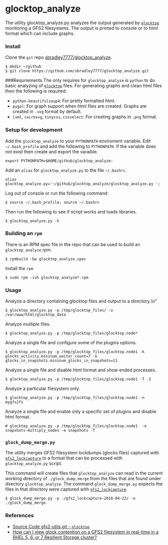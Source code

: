 # glocktop_analyze
The utility glocktop_analyze.py analyzes the output generated by [`glocktop`](https://git.fedorahosted.org/cgit/gfs2-utils.git/tree/gfs2/glocktop)
monitoring a GFS2 filesystems. The output is printed to console or to html format which can include graphs.

### Install
Clone the `git` repo [sbradley7777/glocktop_analyze](https://github.com/sbradley7777/glocktop_analyze).
```
$ mkdir ~/github
$ git clone https://github.com/sbradley7777/glocktop_analyze.git
```

###Requriements
The only requires for `glocktop_analyze` is `python` to do basic analyzing of [`glocktop`](https://git.fedorahosted.org/cgit/gfs2-utils.git/tree/gfs2/glocktop) files. For generating graphs and clean html files then the following is required:
- `python-beautifulsoup4`: For pretty formatted html.
- `pygal`: For graph support when html files are created. Graphs are created in `.svg` format by default.
- `lxml`, `cairosvg`, `tinycss`, `cssselect`: For creating graphs in `.png` format.

### Setup for development
Add the `glocktop_analyze` to your `PYTHONPATH` enviroment variable. Edit `~/.bash_profile` and add the following to `PYTHONPATH`. If the variable does not exist then create and export the varaible.
```
export PYTHONPATH=$HOME/github/glocktop_analyze:
```
Add an `alias` for `glocktop_analyze.py` to the file `~/.bashrc`.
```
alias glocktop_analyze.py='~/github/glocktop_analyze/glocktop_analyze.py ';
```
Log out of console or run the following command:
```
$ source ~/.bash_profile; source ~/.bashrc
```
Then run the following to see if script works and loads libraries.
```
$ glocktop_analyze.py -h
```
### Building an `rpm`
There is an RPM spec file in the repo that can be used to build an `glocktop_analyze` rpm.
```
$ rpmbuild -ba glocktop_analyze.spec
```
Install the `rpm`
```
$ sudo rpm -ivh glocktop_analyze*.rpm
```

### Usage
Analyze a directory containing glocktop files and output to a directory.\n"
```
$ glocktop_analyze.py -p /tmp/glocktop_files/ -o /var/www/html/glocktop_data
```
Analyze multiple files.
```
$ glocktop_analyze.py -p /tmp/glocktop_files/glocktop.node*
```
Analyze a single file and configure some of the plugins options.
```
$ glocktop_analyze.py -p /tmp/glocktop_files/glocktop.node1 -k glocks_activity.mininum_waiter_count=7 -k glocks_in_snapshots.mininum_glocks_in_snapshots=11
```
Analyze a single file and disable html format and show ended processes.
```
$ glocktop_analyze.py -p /tmp/glocktop_files/glocktop.node1 -T -I
```
Analyze a particular filesystem only.
```
$ glocktop_analyze.py -p /tmp/glocktop_files/glocktop.node1 -n mygfs2fs
```
Analyze a single file and enable only a specific set of plugins and disable html format.
```
# glocktop_analyze.py -p /tmp/glocktop_files/glocktop.node1  -e snapshots-multiply_nodes -e snapshots -T
```

### `glock_dump_merge.py`
The utility merges GFS2 filesystem lockdumps (glocks files) captured with
[`gfs2_lockcapture`](http://git.fedorahosted.org/cgit/gfs2-utils.git/tree/gfs2/scripts/gfs2_lockcapture)
to a format that can be processed with `glocktop_analyze.py` script.

This command will create files that `glocktop_analyze` can read in the current
working directory of `./glock_dump_merge` from the files that are found under
directory `glocktop_analyze`. The command `glock_dump_merge.py` expects the
files in that directory were captured with
[`gfs2_lockcapture`](http://git.fedorahosted.org/cgit/gfs2-utils.git/tree/gfs2/scripts/gfs2_lockcapture).
```
$ glock_dump_merge.py -p ./gfs2_lockcapture-2016-04-22/ -o ./glock_dump_merge
```

### References
- [Source Code gfs2-utils.git - `glocktop`](https://git.fedorahosted.org/cgit/gfs2-utils.git/tree/gfs2/glocktop)
- [How can I view glock contention on a GFS2 filesystem in real-time in a RHEL 5, 6, or 7 Resilient Storage cluster?](https://access.redhat.com/articles/666533)
